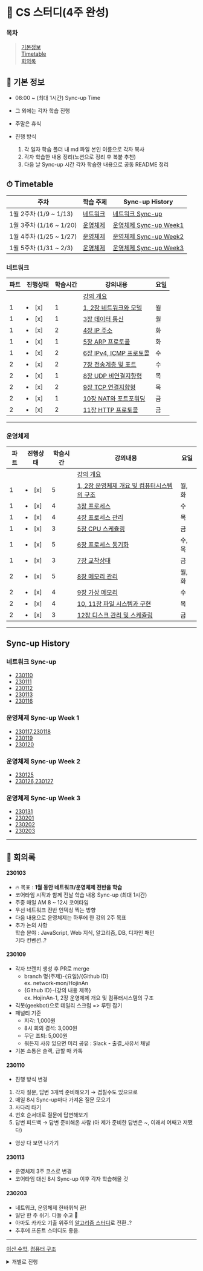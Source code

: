 # 🌱 CS 스터디(4주 완성)

### 목차

> [기본정보](#-기본-정보)  
> [Timetable](#-timetable)  
> [회의록](#-회의록)

## 📌 기본 정보

- 08:00 ~ (최대 1시간) Sync-up Time
- 그 외에는 각자 학습 진행
- 주말은 휴식

- 진행 방식
  1. 각 일자 학습 폴더 내 md 파일 본인 이름으로 각자 복사
  2. 각자 학습한 내용 정리(노션으로 정리 후 복붙 추천)
  3. 다음 날 Sync-up 시간 각자 학습한 내용으로 공동 README 정리

## ⏱ Timetable

| 주차                    | 학습 주제             | Sync-up History                                    |
| ----------------------- | --------------------- | -------------------------------------------------- |
| 1월 2주차 (1/9 ~ 1/13)  | [네트워크](#네트워크) | [네트워크 Sync-up](#네트워크-sync-up)              |
| 1월 3주차 (1/16 ~ 1/20) | [운영체제](#운영체제) | [운영체제 Sync-up Week1](#운영체제-sync-up-week-1) |
| 1월 4주차 (1/25 ~ 1/27) | [운영체제](#운영체제) | [운영체제 Sync-up Week2](#운영체제-sync-up-week-2) |
| 1월 5주차 (1/31 ~ 2/3)  | [운영체제](#운영체제) | [운영체제 Sync-up Week3](#운영체제-sync-up-week-3) |

### 네트워크

| 파트 | 진행상태       | 학습시간 | 강의내용                                                    | 요일 |
| ---- | -------------- | -------- | ----------------------------------------------------------- | ---- |
|      |                |          | [강의 개요](네트워크)                                       |      |
| 1    | <li> [x] </li> | 1        | [1, 2장 네트워크와 모델](네트워크/1,-2장-네트워크와-모델)   | 월   |
| 1    | <li> [x] </li> | 1        | [3장 데이터 통신](네트워크/3장-데이터-통신)                 | 월   |
| 1    | <li> [x] </li> | 2        | [4장 IP 주소](네트워크/4장-IP-주소)                         | 화   |
| 1    | <li> [x] </li> | 1        | [5장 ARP 프로토콜](네트워크/5장-ARP-프로토콜)               | 화   |
| 1    | <li> [x] </li> | 2        | [6장 IPv4, ICMP 프로토콜](네트워크/6장-IPv4,-ICMP-프로토콜) | 수   |
| 2    | <li> [x] </li> | 2        | [7장 전송계층 및 포트](네트워크/7장-전송계층-및-포트)       | 수   |
| 2    | <li> [x] </li> | 1        | [8장 UDP 비연결지향형](네트워크/8장-UDP-비연결지향형)       | 목   |
| 2    | <li> [x] </li> | 2        | [9장 TCP 연결지향형](네트워크/9장-TCP-연결지향형)           | 목   |
| 2    | <li> [x] </li> | 1        | [10장 NAT와 포트포워딩](네트워크/10장-NAT와-포트포워딩)     | 금   |
| 2    | <li> [x] </li> | 2        | [11장 HTTP 프로토콜](네트워크/11장-HTTP-프로토콜)           | 금   |

---

### 운영체제

| 파트 | 진행상태       | 학습시간 | 강의내용                                                                                            | 요일   |
| ---- | -------------- | -------- | --------------------------------------------------------------------------------------------------- | ------ |
|      |                |          | [강의 개요](운영체제)                                                                               |        |
| 1    | <li> [x] </li> | 5        | [1, 2장 운영체제 개요 및 컴퓨터시스템의 구조](운영체제/1,-2장-운영체제-개요-및-컴퓨터시스템의-구조) | 월, 화 |
| 1    | <li> [x] </li> | 4        | [3장 프로세스](운영체제/3장-프로세스)                                                               | 수     |
| 1    | <li> [x] </li> | 4        | [4장 프로세스 관리](운영체제/4장-프로세스-관리)                                                     | 목     |
| 1    | <li> [x] </li> | 3        | [5장 CPU 스케쥴링](운영체제/5장-CPU-스케쥴링)                                                       | 금     |
| 1    | <li> [x] </li> | 5        | [6장 프로세스 동기화](운영체제/6장-프로세스-동기화)                                                 | 수, 목 |
| 1    | <li> [x] </li> | 3        | [7장 교착상태](운영체제/7장-교착상태)                                                               | 금     |
| 2    | <li> [x] </li> | 5        | [8장 메모리 관리](운영체제/8장-메모리-관리)                                                         | 월, 화 |
| 2    | <li> [x] </li> | 4        | [9장 가상 메모리](운영체제/9장-가상-메모리)                                                         | 수     |
| 2    | <li> [x] </li> | 4        | [10, 11장 파일 시스템과 구현](운영체제/10,-11장-파일-시스템과-구현)                                 | 목     |
| 2    | <li> [x] </li> | 3        | [12장 디스크 관리 및 스케쥴링](운영체제/12장-디스크-관리-및-스케쥴링)                               | 금     |

---

## Sync-up History

### 네트워크 Sync-up

- [230110](https://scandalous-helicona-d23.notion.site/1-2-3-6077914edd814111bdd926b946661e77)
- [230111](https://scandalous-helicona-d23.notion.site/4-IP-5-ARP-88997b55fab64c1a8408cc39c78a8681)
- [230112](https://scandalous-helicona-d23.notion.site/6-IPv4-ICMP-7-ea097ea987394bceaf8fc6683d8697f2)
- [230113](https://scandalous-helicona-d23.notion.site/8-UDP-9-TCP-770704258cf2465482f4507d96ea3d1e)
- [230116](https://scandalous-helicona-d23.notion.site/10-NAT-11-HTTP-010d1a630d0043d8ab33cf518cb58aa8)

### 운영체제 Sync-up Week 1

- [230117,230118](https://scandalous-helicona-d23.notion.site/1-2-4be231e3dde04ed09d9d9fd443f34564)
- [230119](https://scandalous-helicona-d23.notion.site/3-bfd06b885965475ea50b56234ff06ba3)
- [230120](https://scandalous-helicona-d23.notion.site/4-691dff75764e4d08bed2f18d26f768ec)

### 운영체제 Sync-up Week 2

- [230125](https://scandalous-helicona-d23.notion.site/5-CPU-0fbcbd26938f426ba1dd4d8856db2a6b)
- [230126,230127](https://scandalous-helicona-d23.notion.site/6-2c96a9b738754e118a14a0188f11ecf2)

### 운영체제 Sync-up Week 3

- [230131](https://scandalous-helicona-d23.notion.site/7-41326bf9448f4cdb89a145c024b8783e)
- [230201](https://scandalous-helicona-d23.notion.site/8-694bcca55c644a69872d42741ff982b5)
- [230202](https://scandalous-helicona-d23.notion.site/9-f5092c3604e74af8b0cf77acc432b7e4)
- [230203](https://scandalous-helicona-d23.notion.site/10-11-834597e2a860484cbaf54bd9b374714a)

---

## 📜 회의록

#### 230103

- 🔥 목표 : **1월 동안 네트워크/운영체제 전반을 학습**
- 코어타임 시작과 함께 전날 학습 내용 Sync-up (최대 1시간)
- 주중 매일 AM 8 ~ 12시 코어타임
- 우선 네트워크 전반 인덱싱 찍는 방향
- 다음 내용으로 운영체제는 하루에 한 강의 2주 목표
- 추가 논의 사항  
  학습 분야 : JavaScript, Web 지식, 알고리즘, DB, 디자인 패턴  
  기타 컨벤션..?

#### 230109

- 각자 브랜치 생성 후 PR로 merge
  - branch 명{주제}-{요일}/{Github ID}  
    ex. network-mon/HojinAn
  - {Github ID}-{강의 내용 제목}  
    ex. HojinAn-1, 2장 운영체제 개요 및 컴퓨터시스템의 구조
- 긱봇(geekbot)으로 데일리 스크럼 => 루틴 잡기
- 패널티 기준
  - 지각: 1,000원
  - 8시 회의 결석: 3,000원
  - 무단 조퇴: 5,000원
  - 뭐든지 사유 있으면 미리 공유 : Slack - 출결\_사유서 채널
- 기본 소통은 슬랙, 급할 때 카톡

#### 230110

- 진행 방식 변경

1. 각자 질문, 답변 3개씩 준비해오기 → 겹칠수도 있으므로
2. 매일 8시 Sync-up마다 가져온 질문 모으기
3. 사다리 타기
4. 번호 순서대로 질문에 답변해보기
5. 답변 피드백 → 답변 준비해온 사람 (아 제가 준비한 답변은 ~, 이래서 어째고 저쨌다)

- 영상 다 보면 나가기

#### 230113

- 운영체제 3주 코스로 변경
- 코어타임 대신 8시 Sync-up 이후 각자 학습해올 것

#### 230203

- 네트워크, 운영체제 한바퀴씩 끝!
- 일단 한 주 쉬기. 다들 수고 👏
- 아마도 카카오 기출 위주의 [알고리즘 스터디](https://github.com/developer-challenge/algo-study)로 전환..?
- 추후에 프론트 스터디도 좋음.

---

[이산 수학](#이산-수학), [컴퓨터 구조](#컴퓨터-구조)

<details>
  <summary>
  개별로 진행
  </summary>

### 이산 수학

| 파트 | 진행상태       | 학습시간 | 강의내용                                                        |
| ---- | -------------- | -------- | --------------------------------------------------------------- |
|      |                |          | [강의 개요](이산-수학)                                          |
| 1    | <li> [ ] </li> | 2        | [이산수학 기초](이산-수학/이산수학-기초.md)                     |
| 1    | <li> [ ] </li> | 5        | [명제,추론,귀납,부울대수](이산-수학/명제,추론,귀납,부울대수.md) |
| 2    | <li> [ ] </li> | 3        | [알고리즘,그래프](이산-수학/알고리즘,그래프.md)                 |
| 2    | <li> [ ] </li> | 2        | [형식언어와 오토마타,셈](이산-수학/형식언어와-오토마타,셈.md)   |
| 2    | <li> [ ] </li> | 3        | [관계,부분순서](이산-수학/관계,부분순서.md)                     |

---

### 컴퓨터-구조

| 파트 | 진행상태       | 학습시간 | 강의내용                                                                                  |
| ---- | -------------- | -------- | ----------------------------------------------------------------------------------------- |
|      |                |          | [강의 개요](컴퓨터-구조)                                                                  |
| 1    | <li> [ ] </li> | 2        | [컴퓨터-구조 개요](컴퓨터-구조/컴퓨터-구조-개요.md)                                       |
| 1    | <li> [ ] </li> | 3        | [1장 디지털 논리 회로 및 강의소개](컴퓨터-구조/1장-디지털-논리-회로-및-강의소개.md)       |
| 1    | <li> [ ] </li> | 3        | [2장 디지털 부품](컴퓨터-구조/2장-디지털-부품.md)                                         |
| 1    | <li> [ ] </li> | 3        | [3장 데이터의 표현](컴퓨터-구조/3장-데이터의-표현.md)                                     |
| 1    | <li> [ ] </li> | 2        | [4장 레지스터 전송과 마이크로 연산](컴퓨터-구조/4장-레지스터-전송과-마이크로-연산.md)     |
| 1    | <li> [ ] </li> | 3        | [5장 기본 컴퓨터의 구조와 설계-Part1](컴퓨터-구조/5장-기본-컴퓨터의-구조와-설계-Part1.md) |
| 1    | <li> [ ] </li> | 3        | [5장 기본 컴퓨터의 구조와 설계-Part2](컴퓨터-구조/5장-기본-컴퓨터의-구조와-설계-Part2.md) |
| 2    | <li> [ ] </li> | 3        | [6장 기본 컴퓨터 프로그래밍](컴퓨터-구조/6장-기본-컴퓨터-프로그래밍.md)                   |
| 2    | <li> [ ] </li> | 3        | [7장 마이크로 프로그램](컴퓨터-구조/7장-마이크로-프로그램.md)                             |
| 2    | <li> [ ] </li> | 3        | [8장 중앙 처리 장치](컴퓨터-구조/8장-중앙-처리-장치.md)                                   |
| 2    | <li> [ ] </li> | 3        | [9장 파이프라인과 벡터 처리](컴퓨터-구조/9장-파이프라인과-벡터-처리.md)                   |
| 2    | <li> [ ] </li> | 3        | [10장 컴퓨터 산술 연산](컴퓨터-구조/10장-컴퓨터-산술-연산.md)                             |
| 2    | <li> [ ] </li> | 3        | [11장 입출력 구조](컴퓨터-구조/11장-입출력-구조.md)                                       |
| 2    | <li> [ ] </li> | 3        | [12장 메모리 구조](컴퓨터-구조/12장-메모리-구조.md)                                       |

</details>
